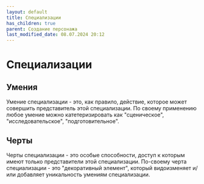 ```yaml
---
layout: default
title: Специализации
has_children: true
parent: Создание персонажа
last_modified_date: 08.07.2024 20:12
---
```


# Специализации


## Умения

Умение специализации - это, как правило, действие, которое может совершить представитель этой специализации.
По своему применению любое умение можно катетеризировать как "сценическое", "исследовательское", "подготовительное".

## Черты

Черты специализации - это особые способности, доступ к которым имеют только представители этой специализации. 
По-своему черта специализации - это "декоративный элемент", который видоизменяет и/или добавляет уникальность умениям специализации.